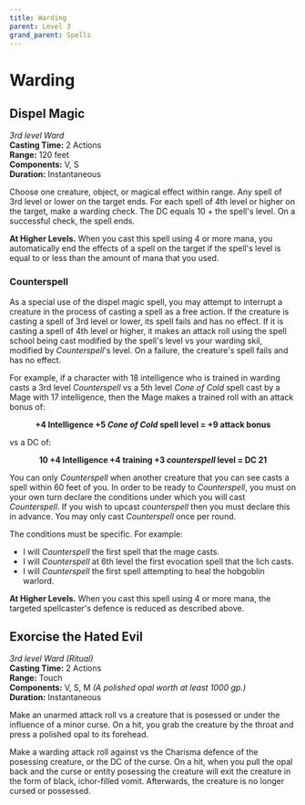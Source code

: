 ```yaml
---
title: Warding
parent: Level 3
grand_parent: Spells
---
```


# Warding

## Dispel Magic
*3rd level Ward*<br>
**Casting Time:** 2 Actions<br>
**Range:** 120 feet<br>
**Components:** V, S<br>
**Duration:** Instantaneous

Choose one creature, object, or magical effect within range. Any spell of 3rd level or lower on the target ends. For each spell of 4th level or higher on the target, make a warding check. The DC equals 10 + the spell's level. On a successful check, the spell ends.

**At Higher Levels.** When you cast this spell using 4 or more mana, you automatically end the effects of a spell on the target if the spell's level is equal to or less than the amount of mana that you used.

### Counterspell
As a special use of the dispel magic spell, you may attempt to interrupt a creature in the process of casting a spell as a free action. If the creature is casting a spell of 3rd level or lower, its spell fails and has no effect. If it is casting a spell of 4th level or higher, it makes an attack roll using the spell school being cast modified by the spell's level vs your warding skil, modified by *Counterspell*'s level. On a failure, the creature's spell fails and has no effect.

For example, if a character with 18 intelligence who is trained in warding casts a 3rd level *Counterspell* vs a 5th level *Cone of Cold* spell cast by a Mage with 17 intelligence, then the Mage makes a trained roll with an attack bonus of:

<center>

<strong>+4 Intelligence +5 <em>Cone of Cold</em> spell level = +9 attack bonus</strong>

</center>

vs a DC of:

<center>

<strong>10 +4 Intelligence +4 training +3 <em>counterspell</em> level = DC 21</strong>

</center>

You can only *Counterspell* when another creature that you can see casts a spell within 60 feet of you. In order to be ready to *Counterspell*, you must on your own turn declare the conditions under which you will cast *Counterspell*. If you wish to upcast *counterspell* then you must declare this in advance. You may only cast *Counterspell* once per round.

The conditions must be specific. For example:
* I will *Counterspell* the first spell that the mage casts.
* I will *Counterspell* at 6th level the first evocation spell that the lich casts.
* I will *Counterspell* the first spell attempting to heal the hobgoblin warlord.

**At Higher Levels.** When you cast this spell using 4 or more mana, the targeted spellcaster's defence is reduced as described above.

## Exorcise the Hated Evil
*3rd level Ward (Ritual)*<br>
**Casting Time:** 2 Actions<br>
**Range:** Touch<br>
**Components:** V, S, M *(A polished opal worth at least 1000 gp.)*<br>
**Duration:** Instantaneous

Make an unarmed attack roll vs a creature that is posessed or under the influence of a minor curse. On a hit, you grab the creature by the throat and press a polished opal to its forehead.

Make a warding attack roll against vs the Charisma defence of the posessing creature, or the DC of the curse. On a hit, when you pull the opal back and the curse or entity posessing the creature will exit the creature in the form of black, ichor-filled vomit. Afterwards, the creature is no longer cursed or possessed.
